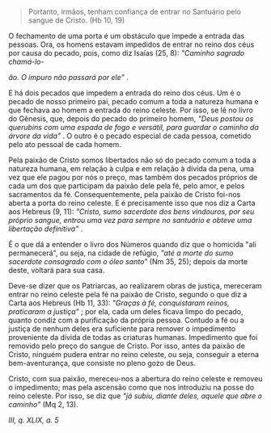 
> Portanto, irmãos, tenham confiança de entrar no Santuário pelo sangue de Cristo. (Hb 10, 19)

O fechamento de uma porta é um obstáculo que impede a entrada das pessoas. Ora, os homens estavam impedidos de entrar no reino dos céus por causa do pecado, pois, como diz Isaías (25, 8): *"Caminho sagrado chamá-lo-*

*ão. O impuro não passará por ele"* .

E há dois pecados que impedem a entrada do reino dos céus. Um é o pecado de nosso primeiro pai, pecado comum a toda a natureza humana e que fechava ao homem a entrada do reino celeste. Por isso, se lê no livro do Gênesis, que, depois do pecado do primeiro homem, *"Deus postou os querubins com uma espada de fogo e versátil, para guardar o caminho da árvore da vida"* . O outro é o pecado especial de cada pessoa, cometido pelo ato pessoal de cada homem.

Pela paixão de Cristo somos libertados não só do pecado comum a toda a natureza humana, em relação à culpa e em relação à dívida da pena, uma vez que ele pagou por nós o preço, mas também dos pecados próprios de cada um dos que participam da paixão dele pela fé, pelo amor, e pelos sacramentos da fé. Consequentemente, pela paixão de Cristo foi-nos aberta a porta do reino celeste. E é precisamente isso que nos diz a Carta aos Hebreus (9, 11): *"Cristo, sumo sacerdote dos bens vindouros, por seu próprio sangue, entrou uma vez para sempre no santuário e obteve uma libertação definitiva"* .

É o que dá a entender o livro dos Números quando diz que o homicida "ali permanecerá", ou seja, na cidade de refúgio, *"até a morte do sumo sacerdote consagrado com o óleo santo"* (Nm 35, 25); depois da morte deste, voltará para sua casa.

Deve-se dizer que os Patriarcas, ao realizarem obras de justiça, mereceram entrar no reino celeste pela fé na paixão de Cristo, segundo o que diz a Carta aos Hebreus (Hb 11, 33): *"Graças à fé, conquistaram reinos, praticaram a justiça"* ; por ela, cada um deles ficava limpo do pecado, quanto condiz com a purificação da própria pessoa. Contudo a fé ou a justiça de nenhum deles era suficiente para remover o impedimento proveniente da dívida de todas as criaturas humanas. Impedimento que foi removido pelo preço do sangue de Cristo. Por isso, antes da paixão de Cristo, ninguém pudera entrar no reino celeste, ou seja, conseguir a eterna bem-aventurança, que consiste no pleno gozo de Deus.

Cristo, com sua paixão, mereceu-nos a abertura do reino celeste e removeu o impedimento; mas pela ascensão como que nos introduziu na posse do reino celeste. Por isso, se diz que *"já subiu, diante deles, aquele que abre o caminho"* (Mq 2, 13).

*III, q. XLIX, a. 5*

